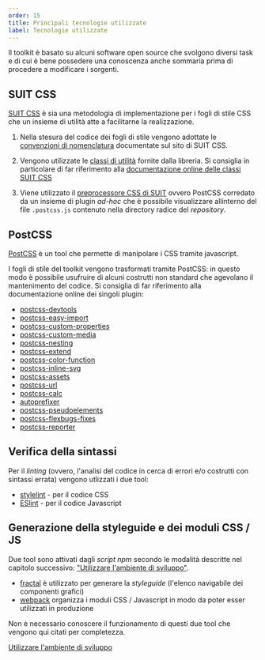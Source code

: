 ```yaml
---
order: 15
title: Principali tecnologie utilizzate
label: Tecnologie utilizzate
---
```


Il toolkit è basato su alcuni software open source che svolgono
diversi task e di cui è bene possedere una conoscenza anche sommaria
prima di procedere a modificare i sorgenti.

## SUIT CSS

[SUIT CSS](http://suitcss.github.io/) è sia una metodologia di implementazione per i fogli di stile CSS
che un insieme di utilità atte a facilitarne la realizzazione.

1. Nella stesura del codice dei fogli di stile vengono adottate le
[convenzioni di nomenclatura](https://github.com/suitcss/suit/blob/master/doc/naming-conventions.md)
documentate sul sito di SUIT CSS.

2. Vengono utilizzate le [classi di utilità](https://github.com/suitcss/suit/blob/master/doc/utilities.md)
fornite dalla libreria. Si consiglia in particolare di far riferimento alla
[documentazione online delle classi SUIT CSS](https://github.com/suitcss/utils)

3. Viene utilizzato il [preprocessore CSS di SUIT](https://github.com/suitcss/preprocessor)
ovvero PostCSS corredato da un insieme di plugin *ad-hoc* che è possibile
visualizzare allinterno del file `.postcss.js` contenuto nella directory radice del *repository*.

## PostCSS

[PostCSS](http://postcss.org/) è un tool che permette di manipolare i CSS tramite javascript.

I fogli di stile del toolkit vengono trasformati tramite PostCSS: in questo modo è possibile
usufruire di alcuni costrutti non standard che agevolano il mantenimento del codice.
Si consiglia di far riferimento alla documentazione online dei singoli plugin:

- [postcss-devtools](https://github.com/postcss/postcss-devtools)
- [postcss-easy-import](https://github.com/TrySound/postcss-easy-import)
- [postcss-custom-properties](https://github.com/postcss/postcss-custom-properties)
- [postcss-custom-media](https://github.com/postcss/postcss-custom-media)
- [postcss-nesting](https://github.com/jonathantneal/postcss-nesting)
- [postcss-extend](https://github.com/travco/postcss-extend)
- [postcss-color-function](https://github.com/postcss/postcss-color-function)
- [postcss-inline-svg](https://github.com/TrySound/postcss-inline-svg)
- [postcss-assets](https://github.com/assetsjs/postcss-assets)
- [postcss-url](https://github.com/postcss/postcss-url)
- [postcss-calc](https://github.com/postcss/postcss-calc)
- [autoprefixer](https://github.com/postcss/autoprefixer)
- [postcss-pseudoelements](https://github.com/axa-ch/postcss-pseudoelements)
- [postcss-flexbugs-fixes](https://github.com/luisrudge/postcss-flexbugs-fixes)
- [postcss-reporter](https://github.com/postcss/postcss-reporter)

## Verifica della sintassi

Per il *linting* (ovvero, l'analisi del codice in cerca di errori e/o costrutti con sintassi errata)
vengono utlizzati i due tool:

- [stylelint](http://stylelint.io/) - per il codice CSS
- [ESlint](http://eslint.org/) - per il codice Javascript

## Generazione della styleguide e dei moduli CSS / JS

Due tool sono attivati dagli *script npm* secondo le modalità descritte
nel capitolo successivo: ["Utilizzare l'ambiente di sviluppo"](./sviluppare).

- [fractal](http://fractal.build) è utilizzato per generare la *styleguide* (l'elenco navigabile dei componenti grafici)
- [webpack](https://webpack.github.io) organizza i moduli CSS / Javascript in modo da poter esser utilizzati in produzione

Non è necessario conoscere il funzionamento di questi due tool che vengono qui citati per completezza.

[Utilizzare l'ambiente di sviluppo](/docs/sviluppare)

